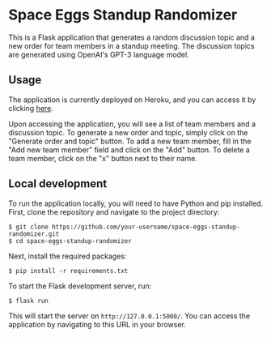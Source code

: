 # Space Eggs Standup Randomizer

This is a Flask application that generates a random discussion topic and a new order for team members in a standup meeting. The discussion topics are generated using OpenAI's GPT-3 language model.

## Usage

The application is currently deployed on Heroku, and you can access it by clicking [here](https://space-eggs-standup-randomizer.herokuapp.com/).

Upon accessing the application, you will see a list of team members and a discussion topic. To generate a new order and topic, simply click on the "Generate order and topic" button. To add a new team member, fill in the "Add new team member" field and click on the "Add" button. To delete a team member, click on the "x" button next to their name.

## Local development

To run the application locally, you will need to have Python and pip installed. First, clone the repository and navigate to the project directory:

```
$ git clone https://github.com/your-username/space-eggs-standup-randomizer.git
$ cd space-eggs-standup-randomizer
```

Next, install the required packages:

```
$ pip install -r requirements.txt
```

To start the Flask development server, run:

```
$ flask run
```

This will start the server on `http://127.0.0.1:5000/`. You can access the application by navigating to this URL in your browser.
